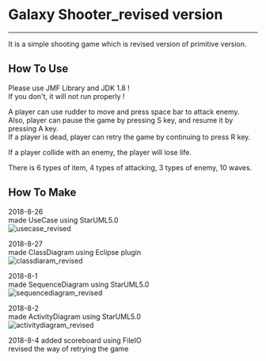 # Galaxy Shooter_revised version
----------
It is a simple shooting game which is revised version of primitive version.

## How To Use
Please use JMF Library and JDK 1.8 !  
If you don't, it will not run properly !

A player can use rudder to move and press space bar to attack enemy.  
Also, player can pause the game by pressing S key, and resume it by pressing A key.  
If a player is dead, player can retry the game by continuing to press R key.

If a player collide with an enemy, the player will lose life.

There is 6 types of item, 4 types of attacking, 3 types of enemy, 10 waves.

## How To Make
2018-8-26  
made UseCase using StarUML5.0  
![usecase_revised](https://user-images.githubusercontent.com/30407766/43567101-a23981d4-966b-11e8-9548-bc4d2009e301.jpg)


2018-8-27  
made ClassDiagram using Eclipse plugin  
![classdiaram_revised](https://user-images.githubusercontent.com/30407766/43567122-b0bb03f4-966b-11e8-8dcd-7532245fd22c.jpg)


2018-8-1  
made SequenceDiagram using StarUML5.0  
![sequencediagram_revised](https://user-images.githubusercontent.com/30407766/43567129-b59908a8-966b-11e8-9199-db93130dfabf.jpg)

2018-8-2  
made ActivityDiagram using StarUML5.0  
![activitydiagram_revised](https://user-images.githubusercontent.com/30407766/43567128-b4c1e08a-966b-11e8-8ab7-1b9729ac233d.jpg)

2018-8-4
added scoreboard using FileIO  
revised the way of retrying the game
